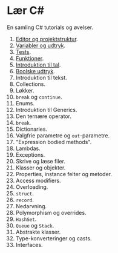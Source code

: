 # Lær C#

En samling C# tutorials og øvelser.

1. [Editor og projektstruktur](Exercises/editor-and-structure/README.md).
2. [Variabler og udtryk](Exercises/variables-and-expressions/README.md).
3. [Tests](Exercises/tests/README.md).
4. [Funktioner](Exercises/basic-functions/README.md).
5. [Introduktion til tal](Exercises/basic-numbers/README.md).
6. [Boolske udtryk](Exercises/boolean-expressions/README.md).
7. Introduktion til tekst.
8. Collections.
9. Løkker.
10. `break` og `continue`.
11. Enums.
12. Introduktion til Generics.
13. Den ternære operator.
14. `break`.
15. Dictionaries.
16. Valgfrie parametre og `out`-parametre.
17. "Expression bodied methods".
18. Lambdas.
19. Exceptions.
20. Skrive og læse filer.
21. Klasser og objekter.
22. Properties, instance felter og metoder.
23. Access modifiers.
24. Overloading.
25. `struct`.
26. `record`.
27. Nedarvning.
28. Polymorphism og overrides.
29. `HashSet`.
30. `Queue` og `Stack`.
31. Abstrakte klasser.
32. Type-konverteringer og casts.
33. Interfaces.